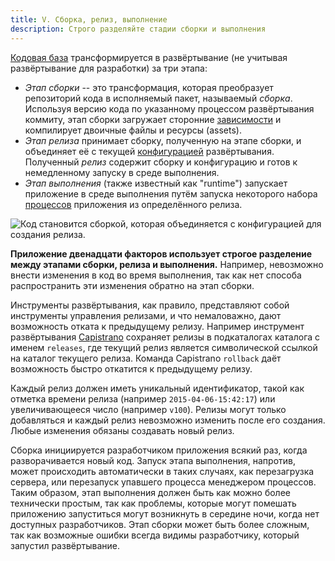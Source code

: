 ```yaml
---
title: V. Сборка, релиз, выполнение
description: Строго разделяйте стадии сборки и выполнения
---
```

[Кодовая база](./codebase) трансформируется в развёртывание (не учитывая развёртывание для разработки) за три этапа:

* *Этап сборки* -- это трансформация, которая преобразует репозиторий кода в исполняемый пакет, называемый *сборка*. Используя версию кода по указанному процессом развёртывания коммиту, этап сборки загружает сторонние [зависимости](./dependencies) и компилирует двоичные файлы и ресурсы (assets).
* *Этап релиза* принимает сборку, полученную на этапе сборки, и объединяет её с текущей [конфигурацией](./config) развёртывания. Полученный *релиз* содержит сборку и конфигурацию и готов к немедленному запуску в среде выполнения.
* *Этап выполнения* (также известный как "runtime") запускает приложение в среде выполнения путём запуска некоторого набора [процессов](./processes) приложения из определённого релиза.

![Код становится сборкой, которая объединяется с конфигурацией для создания релиза.](/images/release.png)

**Приложение двенадцати факторов использует строгое разделение между этапами сборки, релиза и выполнения.** Например, невозможно внести изменения в код во время выполнения, так как нет способа распространить эти изменения обратно на этап сборки.

Инструменты развёртывания, как правило, представляют собой инструменты управления релизами, и что немаловажно, дают возможность отката к предыдущему релизу. Например инструмент развёртывания [Capistrano](https://github.com/capistrano/capistrano/wiki) сохраняет релизы в подкаталогах каталога с именем `releases`, где текущий релиз является символической ссылкой на каталог текущего релиза. Команда Capistrano `rollback` даёт возможность быстро откатится к предыдущему релизу.

Каждый релиз должен иметь уникальный идентификатор, такой как отметка времени релиза (например `2015-04-06-15:42:17`) или увеличивающееся число (например `v100`). Релизы могут только добавляться и каждый релиз невозможно изменить после его создания. Любые изменения обязаны создавать новый релиз.

Сборка инициируется разработчиком приложения всякий раз, когда разворачивается новый код. Запуск этапа выполнения, напротив, может происходить автоматически в таких случаях, как перезагрузка сервера, или перезапуск упавшего процесса менеджером процессов. Таким образом, этап выполнения должен быть как можно более технически простым, так как проблемы, которые могут помешать приложению запуститься могут возникнуть в середине ночи, когда нет доступных разработчиков. Этап сборки может быть более сложным, так как возможные ошибки всегда видимы разработчику, который запустил развёртывание.
